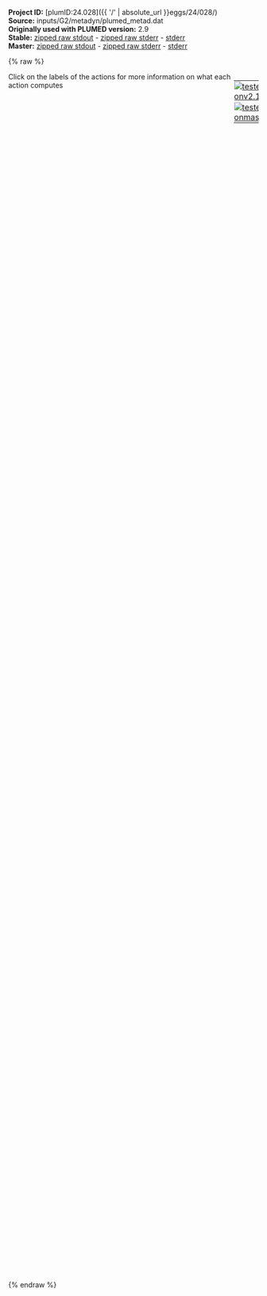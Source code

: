 **Project ID:** [plumID:24.028]({{ '/' | absolute_url }}eggs/24/028/)  
**Source:** inputs/G2/metadyn/plumed_metad.dat  
**Originally used with PLUMED version:** 2.9  
**Stable:** [zipped raw stdout](plumed_metad.dat.plumed.stdout.txt.zip) - [zipped raw stderr](plumed_metad.dat.plumed.stderr.txt.zip) - [stderr](plumed_metad.dat.plumed.stderr)  
**Master:** [zipped raw stdout](plumed_metad.dat.plumed_master.stdout.txt.zip) - [zipped raw stderr](plumed_metad.dat.plumed_master.stderr.txt.zip) - [stderr](plumed_metad.dat.plumed_master.stderr)  

{% raw %}
<div style="width: 100%; float:left">
<div style="width: 90%; float:left" id="value_details_data/inputs/G2/metadyn/plumed_metad.dat"> Click on the labels of the actions for more information on what each action computes </div>
<div style="width: 10%; float:left"><table><tr><td style="padding:1px"><a href="plumed_metad.dat.plumed.stderr"><img src="https://img.shields.io/badge/v2.10-passing-green.svg" alt="tested onv2.10" /></a></td></tr><tr><td style="padding:1px"><a href="plumed_metad.dat.plumed_master.stderr"><img src="https://img.shields.io/badge/master-passing-green.svg" alt="tested onmaster" /></a></td></tr></table></div></div>
<pre style="width=97%;">
<span style="color:blue" class="comment"># Activate MOLINFO functionalities</span>
<span class="plumedtooltip" style="color:green">MOLINFO<span class="right">This command is used to provide information on the molecules that are present in your system. <a href="https://www.plumed.org/doc-master/user-doc/html/_m_o_l_i_n_f_o.html" style="color:green">More details</a><i></i></span></span> <span class="plumedtooltip">STRUCTURE<span class="right">a file in pdb format containing a reference structure<i></i></span></span>=../conf.pdb

<span style="display:none;" id="data/inputs/G2/metadyn/plumed_metad.dat">The MOLINFO action with label <b></b> calculates something</span><b name="data/inputs/G2/metadyn/plumed_metad.datrna" onclick='showPath("data/inputs/G2/metadyn/plumed_metad.dat","data/inputs/G2/metadyn/plumed_metad.datrna","data/inputs/G2/metadyn/plumed_metad.datrna","violet")'>rna</b><span style="display:none;" id="data/inputs/G2/metadyn/plumed_metad.datrna">The GROUP action with label <b>rna</b> calculates the following quantities:<table  align="center" frame="void" width="95%" cellpadding="5%"><tr><td width="5%"><b> Quantity </b>  </td><td width="5%"><b> Type </b>  </td><td><b> Description </b> </td></tr><tr><td width="5%">rna</td><td width="5%"><font color="violet">atoms</font></td><td>indices of atoms specified in GROUP</td></tr></table></span>: <span class="plumedtooltip" style="color:green">GROUP<span class="right">Define a group of atoms so that a particular list of atoms can be referenced with a single label in definitions of CVs or virtual atoms. <a href="https://www.plumed.org/doc-master/user-doc/html/_g_r_o_u_p.html" style="color:green">More details</a><i></i></span></span> <span class="plumedtooltip">NDX_FILE<span class="right">the name of index file (gromacs syntax)<i></i></span></span>=<b name="data/inputs/G2/metadyn/plumed_metad.dat">../indices.ndx</b> <span class="plumedtooltip">NDX_GROUP<span class="right">the name of the group to be imported (gromacs syntax) - first group found is used by default<i></i></span></span>=RNA
<b name="data/inputs/G2/metadyn/plumed_metad.datrnacenter" onclick='showPath("data/inputs/G2/metadyn/plumed_metad.dat","data/inputs/G2/metadyn/plumed_metad.datrnacenter","data/inputs/G2/metadyn/plumed_metad.datrnacenter","violet")'>rnacenter</b><span style="display:none;" id="data/inputs/G2/metadyn/plumed_metad.datrnacenter">The CENTER_FAST action with label <b>rnacenter</b> calculates the following quantities:<table  align="center" frame="void" width="95%" cellpadding="5%"><tr><td width="5%"><b> Quantity </b>  </td><td width="5%"><b> Type </b>  </td><td><b> Description </b> </td></tr><tr><td width="5%">rnacenter</td><td width="5%"><font color="violet">atoms</font></td><td>virtual atom calculated by CENTER_FAST action</td></tr></table></span>: <span class="plumedtooltip" style="color:green">CENTER<span class="right">Calculate the center for a group of atoms, with arbitrary weights. <a href="https://www.plumed.org/doc-master/user-doc/html/_c_e_n_t_e_r.html" style="color:green">More details</a><i></i></span></span> <span class="plumedtooltip">ATOMS<span class="right">the group of atoms that you are calculating the Gyration Tensor for<i></i></span></span>=<b name="data/inputs/G2/metadyn/plumed_metad.datrna">rna</b>
<b name="data/inputs/G2/metadyn/plumed_metad.datposrna" onclick='showPath("data/inputs/G2/metadyn/plumed_metad.dat","data/inputs/G2/metadyn/plumed_metad.datposrna","data/inputs/G2/metadyn/plumed_metad.datposrna","black")'>posrna</b><span style="display:none;" id="data/inputs/G2/metadyn/plumed_metad.datposrna">The POSITION action with label <b>posrna</b> calculates the following quantities:<table  align="center" frame="void" width="95%" cellpadding="5%"><tr><td width="5%"><b> Quantity </b>  </td><td width="5%"><b> Type </b>  </td><td><b> Description </b> </td></tr><tr><td width="5%">posrna.x</td><td width="5%"><font color="black">scalar</font></td><td>the x-component of the atom position</td></tr><tr><td width="5%">posrna.y</td><td width="5%"><font color="black">scalar</font></td><td>the y-component of the atom position</td></tr><tr><td width="5%">posrna.z</td><td width="5%"><font color="black">scalar</font></td><td>the z-component of the atom position</td></tr></table></span>: <span class="plumedtooltip" style="color:green">POSITION<span class="right">Calculate the components of the position of an atom. <a href="https://www.plumed.org/doc-master/user-doc/html/_p_o_s_i_t_i_o_n.html" style="color:green">More details</a><i></i></span></span> <span class="plumedtooltip">ATOM<span class="right">the atom number<i></i></span></span>=<b name="data/inputs/G2/metadyn/plumed_metad.datrnacenter">rnacenter</b>
<b name="data/inputs/G2/metadyn/plumed_metad.datmemb" onclick='showPath("data/inputs/G2/metadyn/plumed_metad.dat","data/inputs/G2/metadyn/plumed_metad.datmemb","data/inputs/G2/metadyn/plumed_metad.datmemb","violet")'>memb</b><span style="display:none;" id="data/inputs/G2/metadyn/plumed_metad.datmemb">The GROUP action with label <b>memb</b> calculates the following quantities:<table  align="center" frame="void" width="95%" cellpadding="5%"><tr><td width="5%"><b> Quantity </b>  </td><td width="5%"><b> Type </b>  </td><td><b> Description </b> </td></tr><tr><td width="5%">memb</td><td width="5%"><font color="violet">atoms</font></td><td>indices of atoms specified in GROUP</td></tr></table></span>: <span class="plumedtooltip" style="color:green">GROUP<span class="right">Define a group of atoms so that a particular list of atoms can be referenced with a single label in definitions of CVs or virtual atoms. <a href="https://www.plumed.org/doc-master/user-doc/html/_g_r_o_u_p.html" style="color:green">More details</a><i></i></span></span> <span class="plumedtooltip">NDX_FILE<span class="right">the name of index file (gromacs syntax)<i></i></span></span>=<b name="data/inputs/G2/metadyn/plumed_metad.dat">../indices.ndx</b> <span class="plumedtooltip">NDX_GROUP<span class="right">the name of the group to be imported (gromacs syntax) - first group found is used by default<i></i></span></span>=C116
<b name="data/inputs/G2/metadyn/plumed_metad.datmembcenter" onclick='showPath("data/inputs/G2/metadyn/plumed_metad.dat","data/inputs/G2/metadyn/plumed_metad.datmembcenter","data/inputs/G2/metadyn/plumed_metad.datmembcenter","violet")'>membcenter</b><span style="display:none;" id="data/inputs/G2/metadyn/plumed_metad.datmembcenter">The CENTER_FAST action with label <b>membcenter</b> calculates the following quantities:<table  align="center" frame="void" width="95%" cellpadding="5%"><tr><td width="5%"><b> Quantity </b>  </td><td width="5%"><b> Type </b>  </td><td><b> Description </b> </td></tr><tr><td width="5%">membcenter</td><td width="5%"><font color="violet">atoms</font></td><td>virtual atom calculated by CENTER_FAST action</td></tr></table></span>: <span class="plumedtooltip" style="color:green">CENTER<span class="right">Calculate the center for a group of atoms, with arbitrary weights. <a href="https://www.plumed.org/doc-master/user-doc/html/_c_e_n_t_e_r.html" style="color:green">More details</a><i></i></span></span> <span class="plumedtooltip">ATOMS<span class="right">the group of atoms that you are calculating the Gyration Tensor for<i></i></span></span>=<b name="data/inputs/G2/metadyn/plumed_metad.datmemb">memb</b>
<b name="data/inputs/G2/metadyn/plumed_metad.datposmemb" onclick='showPath("data/inputs/G2/metadyn/plumed_metad.dat","data/inputs/G2/metadyn/plumed_metad.datposmemb","data/inputs/G2/metadyn/plumed_metad.datposmemb","black")'>posmemb</b><span style="display:none;" id="data/inputs/G2/metadyn/plumed_metad.datposmemb">The POSITION action with label <b>posmemb</b> calculates the following quantities:<table  align="center" frame="void" width="95%" cellpadding="5%"><tr><td width="5%"><b> Quantity </b>  </td><td width="5%"><b> Type </b>  </td><td><b> Description </b> </td></tr><tr><td width="5%">posmemb.x</td><td width="5%"><font color="black">scalar</font></td><td>the x-component of the atom position</td></tr><tr><td width="5%">posmemb.y</td><td width="5%"><font color="black">scalar</font></td><td>the y-component of the atom position</td></tr><tr><td width="5%">posmemb.z</td><td width="5%"><font color="black">scalar</font></td><td>the z-component of the atom position</td></tr></table></span>: <span class="plumedtooltip" style="color:green">POSITION<span class="right">Calculate the components of the position of an atom. <a href="https://www.plumed.org/doc-master/user-doc/html/_p_o_s_i_t_i_o_n.html" style="color:green">More details</a><i></i></span></span> <span class="plumedtooltip">ATOM<span class="right">the atom number<i></i></span></span>=<b name="data/inputs/G2/metadyn/plumed_metad.datmembcenter">membcenter</b>
<b name="data/inputs/G2/metadyn/plumed_metad.datd" onclick='showPath("data/inputs/G2/metadyn/plumed_metad.dat","data/inputs/G2/metadyn/plumed_metad.datd","data/inputs/G2/metadyn/plumed_metad.datd","black")'>d</b><span style="display:none;" id="data/inputs/G2/metadyn/plumed_metad.datd">The DISTANCE action with label <b>d</b> calculates the following quantities:<table  align="center" frame="void" width="95%" cellpadding="5%"><tr><td width="5%"><b> Quantity </b>  </td><td width="5%"><b> Type </b>  </td><td><b> Description </b> </td></tr><tr><td width="5%">d.a</td><td width="5%"><font color="black">scalar</font></td><td>the normalized projection on the first lattice vector of the vector connecting the two atoms</td></tr><tr><td width="5%">d.b</td><td width="5%"><font color="black">scalar</font></td><td>the normalized projection on the second lattice vector of the vector connecting the two atoms</td></tr><tr><td width="5%">d.c</td><td width="5%"><font color="black">scalar</font></td><td>the normalized projection on the third lattice vector of the vector connecting the two atoms</td></tr></table></span>: <span class="plumedtooltip" style="color:green">DISTANCE<span class="right">Calculate the distance between a pair of atoms. <a href="https://www.plumed.org/doc-master/user-doc/html/_d_i_s_t_a_n_c_e.html" style="color:green">More details</a><i></i></span></span> <span class="plumedtooltip">ATOMS<span class="right">the pair of atom that we are calculating the distance between<i></i></span></span>=<b name="data/inputs/G2/metadyn/plumed_metad.datrnacenter">rnacenter</b>,<b name="data/inputs/G2/metadyn/plumed_metad.datmembcenter">membcenter</b> <span class="plumedtooltip">SCALED_COMPONENTS<span class="right"> calculate the a, b and c scaled components of the distance separately and store them as label<i></i></span></span>
<b name="data/inputs/G2/metadyn/plumed_metad.datscaled_zdist" onclick='showPath("data/inputs/G2/metadyn/plumed_metad.dat","data/inputs/G2/metadyn/plumed_metad.datscaled_zdist","data/inputs/G2/metadyn/plumed_metad.datscaled_zdist","black")'>scaled_zdist</b><span style="display:none;" id="data/inputs/G2/metadyn/plumed_metad.datscaled_zdist">The COMBINE action with label <b>scaled_zdist</b> calculates the following quantities:<table  align="center" frame="void" width="95%" cellpadding="5%"><tr><td width="5%"><b> Quantity </b>  </td><td width="5%"><b> Type </b>  </td><td><b> Description </b> </td></tr><tr><td width="5%">scaled_zdist</td><td width="5%"><font color="black">scalar</font></td><td>a linear compbination</td></tr></table></span>: <span class="plumedtooltip" style="color:green">COMBINE<span class="right">Calculate a polynomial combination of a set of other variables. <a href="https://www.plumed.org/doc-master/user-doc/html/_c_o_m_b_i_n_e.html" style="color:green">More details</a><i></i></span></span> <span class="plumedtooltip">ARG<span class="right">the values input to this function<i></i></span></span>=<b name="data/inputs/G2/metadyn/plumed_metad.datd">d.c</b> <span class="plumedtooltip">COEFFICIENTS<span class="right"> the coefficients of the arguments in your function<i></i></span></span>=7.636 <span class="plumedtooltip">PERIODIC<span class="right">if the output of your function is periodic then you should specify the periodicity of the function<i></i></span></span>=-3.818,3.818
<span id="data/inputs/G2/metadyn/plumed_metad.datdefmetad_short"><b name="data/inputs/G2/metadyn/plumed_metad.datmetad" onclick='showPath("data/inputs/G2/metadyn/plumed_metad.dat","data/inputs/G2/metadyn/plumed_metad.datmetad","data/inputs/G2/metadyn/plumed_metad.datmetad","black")'>metad</b><span style="display:none;" id="data/inputs/G2/metadyn/plumed_metad.datmetad">The METAD action with label <b>metad</b> calculates the following quantities:<table  align="center" frame="void" width="95%" cellpadding="5%"><tr><td width="5%"><b> Quantity </b>  </td><td width="5%"><b> Type </b>  </td><td><b> Description </b> </td></tr><tr><td width="5%">metad.bias</td><td width="5%"><font color="black">scalar</font></td><td>the instantaneous value of the bias potential</td></tr></table></span>: <span class="plumedtooltip" style="color:green">METAD<span class="right">Used to performed metadynamics on one or more collective variables. This action has <a class="toggler" href='javascript:;' onclick='toggleDisplay("data/inputs/G2/metadyn/plumed_metad.datdefmetad");'>hidden defaults</a>. <a href="https://www.plumed.org/doc-master/user-doc/html/_m_e_t_a_d.html">More details</a><i></i></span></span> ...

   <span class="plumedtooltip">ARG<span class="right">the labels of the scalars on which the bias will act<i></i></span></span>=<b name="data/inputs/G2/metadyn/plumed_metad.datscaled_zdist">scaled_zdist</b> <span class="plumedtooltip">SIGMA<span class="right">the widths of the Gaussian hills<i></i></span></span>=0.02 <span class="plumedtooltip">TAU<span class="right">in well tempered metadynamics, sets height to (k_B Delta T*pace*timestep)/tau<i></i></span></span>=5 <span class="plumedtooltip">PACE<span class="right">the frequency for hill addition<i></i></span></span>=200 <span class="plumedtooltip">BIASFACTOR<span class="right">use well tempered metadynamics and use this bias factor<i></i></span></span>=5 <span class="plumedtooltip">TEMP<span class="right">the system temperature - this is only needed if you are doing well-tempered metadynamics<i></i></span></span>=323
   <span class="plumedtooltip">GRID_MIN<span class="right">the lower bounds for the grid<i></i></span></span>=-3.818 <span class="plumedtooltip">GRID_MAX<span class="right">the upper bounds for the grid<i></i></span></span>=3.818
...
</span><span id="data/inputs/G2/metadyn/plumed_metad.datdefmetad_long" style="display:none;"><b name="data/inputs/G2/metadyn/plumed_metad.datmetad" onclick='showPath("data/inputs/G2/metadyn/plumed_metad.dat","data/inputs/G2/metadyn/plumed_metad.datmetad","data/inputs/G2/metadyn/plumed_metad.datmetad","black")'>metad</b>: <span class="plumedtooltip" style="color:green">METAD<span class="right">Used to performed metadynamics on one or more collective variables. This action uses the <a class="toggler" href='javascript:;' onclick='toggleDisplay("data/inputs/G2/metadyn/plumed_metad.datdefmetad");'>defaults shown here</a>. <a href="https://www.plumed.org/doc-master/user-doc/html/_m_e_t_a_d.html">More details</a><i></i></span></span> ...

   <span class="plumedtooltip">ARG<span class="right">the labels of the scalars on which the bias will act<i></i></span></span>=<b name="data/inputs/G2/metadyn/plumed_metad.datscaled_zdist">scaled_zdist</b> <span class="plumedtooltip">SIGMA<span class="right">the widths of the Gaussian hills<i></i></span></span>=0.02 <span class="plumedtooltip">TAU<span class="right">in well tempered metadynamics, sets height to (k_B Delta T*pace*timestep)/tau<i></i></span></span>=5 <span class="plumedtooltip">PACE<span class="right">the frequency for hill addition<i></i></span></span>=200 <span class="plumedtooltip">BIASFACTOR<span class="right">use well tempered metadynamics and use this bias factor<i></i></span></span>=5 <span class="plumedtooltip">TEMP<span class="right">the system temperature - this is only needed if you are doing well-tempered metadynamics<i></i></span></span>=323
   <span class="plumedtooltip">GRID_MIN<span class="right">the lower bounds for the grid<i></i></span></span>=-3.818 <span class="plumedtooltip">GRID_MAX<span class="right">the upper bounds for the grid<i></i></span></span>=3.818
 <span class="plumedtooltip">FILE<span class="right"> a file in which the list of added hills is stored<i></i></span></span>=HILLS
...
</span><br/><br/><span class="plumedtooltip" style="color:green">PRINT<span class="right">Print quantities to a file. <a href="https://www.plumed.org/doc-master/user-doc/html/_p_r_i_n_t.html" style="color:green">More details</a><i></i></span></span> <span class="plumedtooltip">ARG<span class="right">the labels of the values that you would like to print to the file<i></i></span></span>=<b name="data/inputs/G2/metadyn/plumed_metad.datscaled_zdist">scaled_zdist</b>,<b name="data/inputs/G2/metadyn/plumed_metad.datmetad">metad.bias</b> <span class="plumedtooltip">FILE<span class="right">the name of the file on which to output these quantities<i></i></span></span>=METADYN <span class="plumedtooltip">STRIDE<span class="right"> the frequency with which the quantities of interest should be output<i></i></span></span>=5000
</pre>
{% endraw %}

